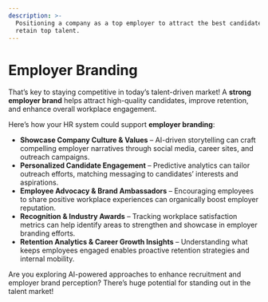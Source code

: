 ```yaml
---
description: >-
  Positioning a company as a top employer to attract the best candidates and
  retain top talent.
---
```


# Employer Branding

That’s key to staying competitive in today’s talent-driven market! A **strong employer brand** helps attract high-quality candidates, improve retention, and enhance overall workplace engagement.

Here’s how your HR system could support **employer branding**:

* **Showcase Company Culture & Values** – AI-driven storytelling can craft compelling employer narratives through social media, career sites, and outreach campaigns.
* **Personalized Candidate Engagement** – Predictive analytics can tailor outreach efforts, matching messaging to candidates’ interests and aspirations.
* **Employee Advocacy & Brand Ambassadors** – Encouraging employees to share positive workplace experiences can organically boost employer reputation.
* **Recognition & Industry Awards** – Tracking workplace satisfaction metrics can help identify areas to strengthen and showcase in employer branding efforts.
* **Retention Analytics & Career Growth Insights** – Understanding what keeps employees engaged enables proactive retention strategies and internal mobility.

Are you exploring AI-powered approaches to enhance recruitment and employer brand perception? There’s huge potential for standing out in the talent market!
